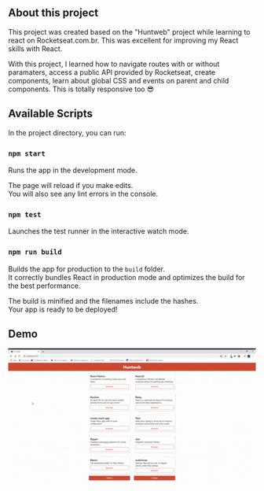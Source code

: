 ## About this project

This project was created based on the "Huntweb" project while learning to react on Rocketseat.com.br.
This was excellent for improving my React skills with React.

With this project, I learned how to navigate routes with or without paramaters, access a public API provided by Rocketseat, create components, learn about global CSS
and events on parent and child components. This is totally responsive too 😎

## Available Scripts

In the project directory, you can run:

### `npm start`

Runs the app in the development mode.<br />

The page will reload if you make edits.<br />
You will also see any lint errors in the console.

### `npm test`

Launches the test runner in the interactive watch mode.<br />

### `npm run build`

Builds the app for production to the `build` folder.<br />
It correctly bundles React in production mode and optimizes the build for the best performance.

The build is minified and the filenames include the hashes.<br />
Your app is ready to be deployed!

## Demo
![GIF Demonstration](public/demo.gif)
